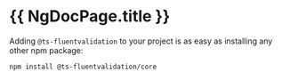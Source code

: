 # {{ NgDocPage.title }}

Adding `@ts-fluentvalidation` to your project is as easy as installing any other npm package:

```bash
npm install @ts-fluentvalidation/core
```
